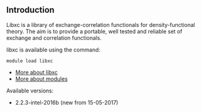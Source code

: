 ## Introduction
Libxc is a library of exchange-correlation functionals for density-functional theory. The aim is to provide a portable, well tested and reliable set of exchange and correlation functionals. 

libxc is available using the command:

```
module load libxc
```

* [More about libxc](http://www.tddft.org/programs/octopus/wiki/index.php/Libxc)
* [More about modules](Local:/systems/lisa/software/modules)

Available versions:

* 2.2.3-intel-2016b (new from 15-05-2017)